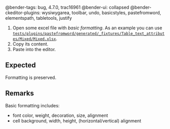 @bender-tags: bug, 4.7.0, trac16961
@bender-ui: collapsed
@bender-ckeditor-plugins: wysiwygarea, toolbar, undo, basicstyles, pastefromword, elementspath, tabletools, justify

1. Open some excel file with _basic formatting_.
   As an example you can
   use [`tests/plugins/pastefromword/generated/_fixtures/Table_text_attributes/Mixed/Mixed.xlsx`](https://github.com/ckeditor/ckeditor4/blob/major/tests/plugins/pastefromword/generated/_fixtures/Table_text_attributes/Mixed/Mixed.xlsx).
1. Copy its content.
1. Paste into the editor.

## Expected

Formatting is preserved.

## Remarks

Basic formatting includes:

* font color, weight, decoration, size, alignment
* cell background, width, height, (horizontal/vertical) alignment
